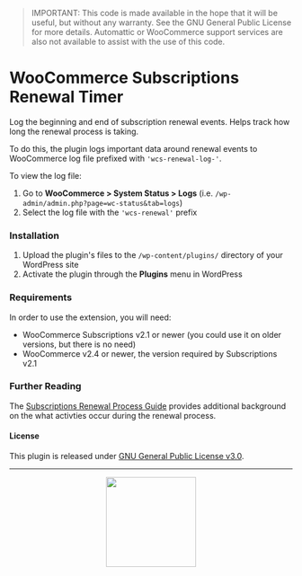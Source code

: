 > IMPORTANT: This code is made available in the hope that it will be useful, but without any warranty. See the GNU General Public License for more details. Automattic or WooCommerce support services are also not available to assist with the use of this code.

# WooCommerce Subscriptions Renewal Timer

Log the beginning and end of subscription renewal events. Helps track how long the renewal process is taking.

To do this, the plugin logs important data around renewal events to WooCommerce log file prefixed with `'wcs-renewal-log-'`.

To view the log file:

1. Go to **WooCommerce > System Status > Logs** (i.e. `/wp-admin/admin.php?page=wc-status&tab=logs`)
1. Select the log file with the `'wcs-renewal'` prefix

### Installation

1. Upload the plugin's files to the `/wp-content/plugins/` directory of your WordPress site
1. Activate the plugin through the **Plugins** menu in WordPress

### Requirements

In order to use the extension, you will need:

* WooCommerce Subscriptions v2.1 or newer (you could use it on older versions, but there is no need)
* WooCommerce v2.4 or newer, the version required by Subscriptions v2.1

### Further Reading

The [Subscriptions Renewal Process Guide](https://docs.woocommerce.com/document/subscriptions/renewal-process/#section-5) provides additional background on the what activties occur during the renewal process.

#### License

This plugin is released under [GNU General Public License v3.0](http://www.gnu.org/licenses/gpl-3.0.html).

---

<p align="center">
<img src="https://cloud.githubusercontent.com/assets/235523/11986380/bb6a0958-a983-11e5-8e9b-b9781d37c64a.png" width="160">
</p>

